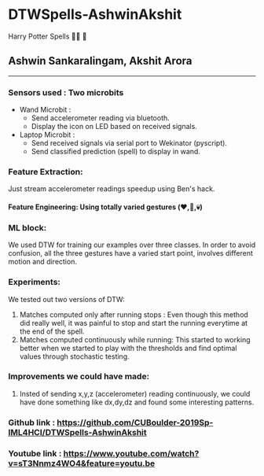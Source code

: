 # DTWSpells-AshwinAkshit 
Harry Potter Spells 🧙🏼‍ 🎩

## Ashwin Sankaralingam, Akshit Arora
---

### Sensors used : Two microbits 
- Wand Microbit : 
    * Send accelerometer reading via bluetooth.
    * Display the icon on LED based on received signals.
- Laptop Microbit : 
    * Send received signals via serial port to Wekinator (pyscript).
    * Send classified prediction (spell) to display in wand.


### Feature Extraction: 
Just stream accelerometer readings speedup using Ben's hack.
#### Feature Engineering: Using totally varied gestures (❤️,🐍,💀)

### ML block:
We used DTW for training our examples over three classes. In order to avoid confusion, all the three gestures have a varied start point, involves different motion and direction.

### Experiments:
We tested out two versions of DTW:
1) Matches computed only after running stops :  Even though this method did really well, it was painful to stop and start the running everytime at the end of the spell. 
2) Matches computed continuously while running: This started to working better when we started to play with the thresholds and find optimal values through stochastic testing.

### Improvements we could have made:
1) Insted of sending x,y,z (accelerometer) reading continuously, we could have done something like dx,dy,dz and found some interesting patterns.


### Github link : https://github.com/CUBoulder-2019Sp-IML4HCI/DTWSpells-AshwinAkshit


### Youtube link : https://www.youtube.com/watch?v=sT3Nnmz4WO4&feature=youtu.be
